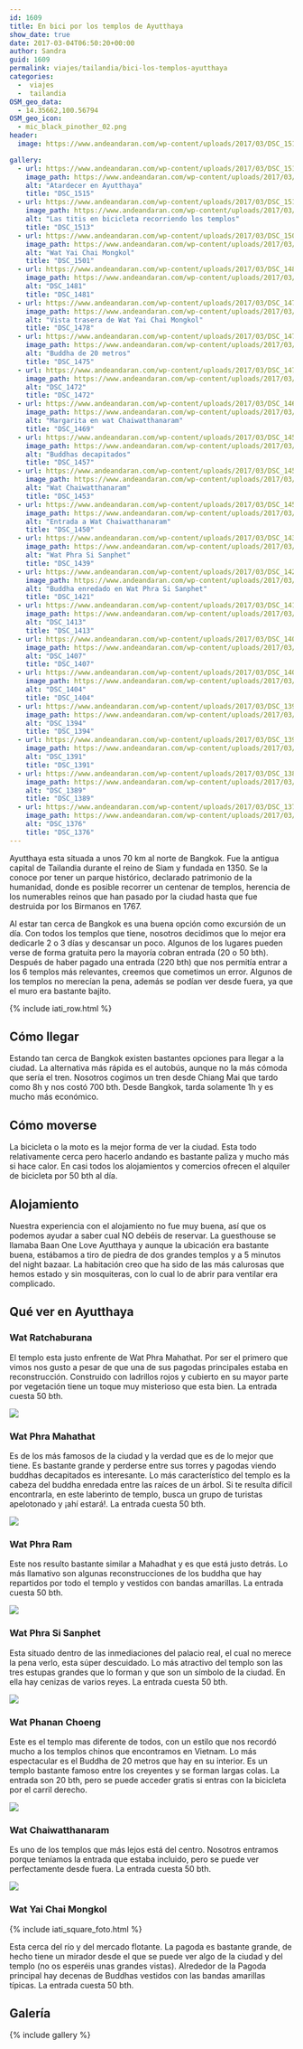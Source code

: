 ```yaml
---
id: 1609
title: En bici por los templos de Ayutthaya
show_date: true
date: 2017-03-04T06:50:20+00:00
author: Sandra
guid: 1609
permalink: viajes/tailandia/bici-los-templos-ayutthaya
categories:
  -  viajes
  -  tailandia
OSM_geo_data:
  - 14.35662,100.56794
OSM_geo_icon:
  - mic_black_pinother_02.png
header:
  image: https://www.andeandaran.com/wp-content/uploads/2017/03/DSC_1515.jpg

gallery: 
  - url: https://www.andeandaran.com/wp-content/uploads/2017/03/DSC_1515.jpg
    image_path: https://www.andeandaran.com/wp-content/uploads/2017/03/DSC_1515-150x150.jpg
    alt: "Atardecer en Ayutthaya"
    title: "DSC_1515" 
  - url: https://www.andeandaran.com/wp-content/uploads/2017/03/DSC_1513.jpg
    image_path: https://www.andeandaran.com/wp-content/uploads/2017/03/DSC_1513-150x150.jpg
    alt: "Las titis en bicicleta recorriendo los templos"
    title: "DSC_1513" 
  - url: https://www.andeandaran.com/wp-content/uploads/2017/03/DSC_1501-e1488667952448.jpg
    image_path: https://www.andeandaran.com/wp-content/uploads/2017/03/DSC_1501-e1488667952448-150x150.jpg
    alt: "Wat Yai Chai Mongkol"
    title: "DSC_1501"
  - url: https://www.andeandaran.com/wp-content/uploads/2017/03/DSC_1481.jpg
    image_path: https://www.andeandaran.com/wp-content/uploads/2017/03/DSC_1481-150x150.jpg
    alt: "DSC_1481"
    title: "DSC_1481"
  - url: https://www.andeandaran.com/wp-content/uploads/2017/03/DSC_1478-e1488667127861.jpg
    image_path: https://www.andeandaran.com/wp-content/uploads/2017/03/DSC_1478-e1488667127861-150x150.jpg
    alt: "Vista trasera de Wat Yai Chai Mongkol"
    title: "DSC_1478" 
  - url: https://www.andeandaran.com/wp-content/uploads/2017/03/DSC_1475.jpg
    image_path: https://www.andeandaran.com/wp-content/uploads/2017/03/DSC_1475-150x150.jpg
    alt: "Buddha de 20 metros"
    title: "DSC_1475"
  - url: https://www.andeandaran.com/wp-content/uploads/2017/03/DSC_1472.jpg
    image_path: https://www.andeandaran.com/wp-content/uploads/2017/03/DSC_1472-150x150.jpg
    alt: "DSC_1472"
    title: "DSC_1472"
  - url: https://www.andeandaran.com/wp-content/uploads/2017/03/DSC_1469.jpg
    image_path: https://www.andeandaran.com/wp-content/uploads/2017/03/DSC_1469-150x150.jpg
    alt: "Margarita en wat Chaiwatthanaram"
    title: "DSC_1469"
  - url: https://www.andeandaran.com/wp-content/uploads/2017/03/DSC_1457.jpg
    image_path: https://www.andeandaran.com/wp-content/uploads/2017/03/DSC_1457-150x150.jpg
    alt: "Buddhas decapitados"
    title: "DSC_1457"
  - url: https://www.andeandaran.com/wp-content/uploads/2017/03/DSC_1453-e1488667979843.jpg
    image_path: https://www.andeandaran.com/wp-content/uploads/2017/03/DSC_1453-e1488667979843-150x150.jpg
    alt: "Wat Chaiwatthanaram"
    title: "DSC_1453"
  - url: https://www.andeandaran.com/wp-content/uploads/2017/03/DSC_1450.jpg
    image_path: https://www.andeandaran.com/wp-content/uploads/2017/03/DSC_1450-150x150.jpg
    alt: "Entrada a Wat Chaiwatthanaram"
    title: "DSC_1450"
  - url: https://www.andeandaran.com/wp-content/uploads/2017/03/DSC_1439.jpg
    image_path: https://www.andeandaran.com/wp-content/uploads/2017/03/DSC_1439-150x150.jpg
    alt: "Wat Phra Si Sanphet"
    title: "DSC_1439"
  - url: https://www.andeandaran.com/wp-content/uploads/2017/03/DSC_1421.jpg
    image_path: https://www.andeandaran.com/wp-content/uploads/2017/03/DSC_1421-150x150.jpg
    alt: "Buddha enredado en Wat Phra Si Sanphet"
    title: "DSC_1421"  
  - url: https://www.andeandaran.com/wp-content/uploads/2017/03/DSC_1413.jpg
    image_path: https://www.andeandaran.com/wp-content/uploads/2017/03/DSC_1413-150x150.jpg
    alt: "DSC_1413"
    title: "DSC_1413"
  - url: https://www.andeandaran.com/wp-content/uploads/2017/03/DSC_1407.jpg
    image_path: https://www.andeandaran.com/wp-content/uploads/2017/03/DSC_1407-150x150.jpg
    alt: "DSC_1407"
    title: "DSC_1407"
  - url: https://www.andeandaran.com/wp-content/uploads/2017/03/DSC_1404.jpg
    image_path: https://www.andeandaran.com/wp-content/uploads/2017/03/DSC_1404-150x150.jpg
    alt: "DSC_1404"
    title: "DSC_1404"
  - url: https://www.andeandaran.com/wp-content/uploads/2017/03/DSC_1394.jpg
    image_path: https://www.andeandaran.com/wp-content/uploads/2017/03/DSC_1394-150x150.jpg
    alt: "DSC_1394"
    title: "DSC_1394"
  - url: https://www.andeandaran.com/wp-content/uploads/2017/03/DSC_1391.jpg
    image_path: https://www.andeandaran.com/wp-content/uploads/2017/03/DSC_1391-150x150.jpg
    alt: "DSC_1391"
    title: "DSC_1391"
  - url: https://www.andeandaran.com/wp-content/uploads/2017/03/DSC_1389.jpg
    image_path: https://www.andeandaran.com/wp-content/uploads/2017/03/DSC_1389-150x150.jpg
    alt: "DSC_1389"
    title: "DSC_1389"
  - url: https://www.andeandaran.com/wp-content/uploads/2017/03/DSC_1376.jpg
    image_path: https://www.andeandaran.com/wp-content/uploads/2017/03/DSC_1376-150x150.jpg
    alt: "DSC_1376"
    title: "DSC_1376"
---
```

Ayutthaya esta situada a unos 70 km al norte de Bangkok. Fue la antigua capital de Tailandia durante el reino de Siam y fundada en 1350. Se la conoce por tener un parque histórico, declarado patrimonio de la humanidad, donde es posible recorrer un centenar de templos, herencia de los numerables reinos que han pasado por la ciudad hasta que fue destruida por los Birmanos en 1767.

<!--more-->

Al estar tan cerca de Bangkok es una buena opción como excursión de un día. Con todos los templos que tiene, nosotros decidimos que lo mejor era dedicarle 2 o 3 días y descansar un poco. Algunos de los lugares pueden verse de forma gratuita pero la mayoría cobran entrada (20 o 50 bth). Después de haber pagado una entrada (220 bth) que nos permitía entrar a los 6 templos más relevantes, creemos que cometimos un error. Algunos de los templos no merecían la pena, además se podían ver desde fuera, ya que el muro era bastante bajito.

{% include iati_row.html %}

## Cómo llegar

Estando tan cerca de Bangkok existen bastantes opciones para llegar a la ciudad. La alternativa más rápida es el autobús, aunque no la más cómoda que sería el tren. Nosotros cogimos un tren desde Chiang Mai que tardo como 8h y nos costó 700 bth. Desde Bangkok, tarda solamente 1h y es mucho más económico.

## Cómo moverse

La bicicleta o la moto es la mejor forma de ver la ciudad. Esta todo relativamente cerca  pero hacerlo andando es bastante paliza y mucho más si hace calor. En casi todos los alojamientos y comercios ofrecen el alquiler de bicicleta por 50 bth al día.

## Alojamiento

Nuestra experiencia con el alojamiento no fue muy buena, así que os podemos ayudar a saber cual NO debéis de reservar. La guesthouse se llamaba Baan One Love Ayutthaya y aunque la ubicación era bastante buena, estábamos a tiro de piedra de dos grandes templos y a 5 minutos del night bazaar. La habitación creo que ha sido de las más calurosas que hemos estado y sin mosquiteras, con lo cual lo de abrir para ventilar era complicado.

## Qué ver en Ayutthaya

### Wat Ratchaburana

El templo esta justo enfrente de Wat Phra Mahathat. Por ser el primero que vimos nos gusto a pesar de que una de sus pagodas principales estaba en reconstrucción. Construido con ladrillos rojos y cubierto en su mayor parte por vegetación tiene un toque muy misterioso que esta bien. La entrada cuesta 50 bth.

[<img class="alignnone size-full wp-image-1663" src="https://www.andeandaran.com/wp-content/uploads/2017/03/DSC_1376.jpg" />](https://www.andeandaran.com/wp-content/uploads/2017/03/DSC_1376.jpg)

### Wat Phra Mahathat

Es de los más famosos de la ciudad y la verdad que es de lo mejor que tiene. Es bastante grande y perderse entre sus torres y pagodas viendo buddhas decapitados es interesante. Lo más característico del templo es la cabeza del buddha enredada entre las raíces de un árbol. Si te resulta difícil encontrarla, en este laberinto de templo, busca un grupo de turistas apelotonado y ¡ahí estará!.  La entrada cuesta 50 bth.

[<img class="alignnone size-full wp-image-1670" src="https://www.andeandaran.com/wp-content/uploads/2017/03/DSC_1421.jpg" />](https://www.andeandaran.com/wp-content/uploads/2017/03/DSC_1421.jpg)

### Wat Phra Ram

Este nos resulto bastante similar a Mahadhat y es que está justo detrás. Lo más llamativo son algunas reconstrucciones de los buddha que hay repartidos por todo el templo y vestidos con bandas amarillas. La entrada cuesta 50 bth.

[<img class="alignnone size-full wp-image-1669" src="https://www.andeandaran.com/wp-content/uploads/2017/03/DSC_1413.jpg" />](https://www.andeandaran.com/wp-content/uploads/2017/03/DSC_1413.jpg)

### Wat Phra Si Sanphet

Esta situado dentro de las inmediaciones del palacio real, el cual no merece la pena verlo, esta súper descuidado. Lo más atractivo del templo son las tres estupas grandes que lo forman y que son un símbolo de la ciudad. En ella hay cenizas de varios reyes. La entrada cuesta 50 bth.

[<img class="alignnone size-full wp-image-1671" src="https://www.andeandaran.com/wp-content/uploads/2017/03/DSC_1439.jpg" />](https://www.andeandaran.com/wp-content/uploads/2017/03/DSC_1439.jpg)

### Wat Phanan Choeng

Este es el templo mas diferente de todos, con un estilo que nos recordó mucho a los templos chinos que encontramos en Vietnam. Lo más espectacular es el Buddha de 20 metros que hay en su interior. Es un templo bastante famoso entre los creyentes y se forman largas colas. La entrada son 20 bth, pero se puede acceder gratis si entras con la bicicleta por el carril derecho.

[<img class="alignnone wp-image-1677 size-full" src="https://www.andeandaran.com/wp-content/uploads/2017/03/DSC_1475.jpg" />](https://www.andeandaran.com/wp-content/uploads/2017/03/DSC_1475.jpg)

<!-- Start shortcoder -->

<!-- andeandaran - adaptable 1 -->

<!-- End shortcoder v4.0.3-->

### Wat Chaiwatthanaram

Es uno de los templos que más lejos está del centro. Nosotros entramos porque teníamos la entrada que estaba incluido, pero se puede ver perfectamente desde fuera. La entrada cuesta 50 bth.

[<img class="alignnone wp-image-1672 size-full" src="https://www.andeandaran.com/wp-content/uploads/2017/03/DSC_1450.jpg" />](https://www.andeandaran.com/wp-content/uploads/2017/03/DSC_1450.jpg)

### Wat Yai Chai Mongkol

<!-- Start shortcoder -->

{% include iati_square_foto.html %}

Esta cerca del río y del mercado flotante. La pagoda es bastante grande, de hecho tiene un mirador desde el que se puede ver algo de la ciudad y del templo (no os esperéis unas grandes vistas). Alrededor de la Pagoda principal hay decenas de Buddhas vestidos con las bandas amarillas típicas. La entrada cuesta 50 bth.

## Galería

{% include gallery %}  